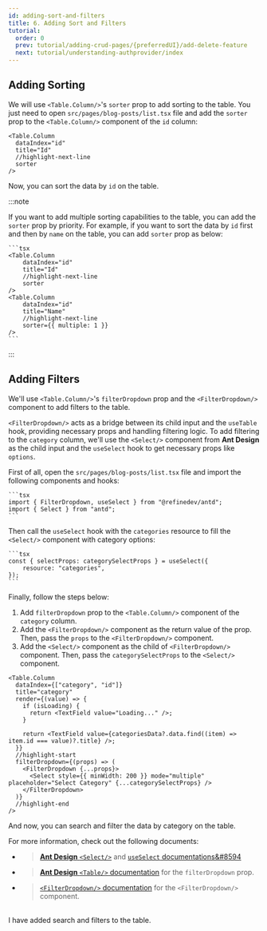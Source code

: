 ```yaml
---
id: adding-sort-and-filters
title: 6. Adding Sort and Filters
tutorial:
  order: 0
  prev: tutorial/adding-crud-pages/{preferredUI}/add-delete-feature
  next: tutorial/understanding-authprovider/index
---
```


## Adding Sorting

We will use `<Table.Column/>`'s `sorter` prop to add sorting to the table. You just need to open `src/pages/blog-posts/list.tsx` file and add the `sorter` prop to the `<Table.Column/>` component of the `id` column:

```tsx
<Table.Column
  dataIndex="id"
  title="Id"
  //highlight-next-line
  sorter
/>
```

Now, you can sort the data by `id` on the table.

:::note

If you want to add multiple sorting capabilities to the table, you can add the `sorter` prop by priority.
For example, if you want to sort the data by `id` first and then by `name` on the table, you can add `sorter` prop as below:

    ```tsx
    <Table.Column
        dataIndex="id"
        title="Id"
        //highlight-next-line
        sorter
    />
    <Table.Column
        dataIndex="id"
        title="Name"
        //highlight-next-line
        sorter={{ multiple: 1 }}
    />
    ```

:::

## Adding Filters

We'll use `<Table.Column/>`'s `filterDropdown` prop and the `<FilterDropdown/>` component to add filters to the table.

`<FilterDropdown/>` acts as a bridge between its child input and the `useTable` hook, providing necessary props and handling filtering logic. To add filtering to the `category` column, we'll use the `<Select/>` component from **Ant Design** as the child input and the `useSelect` hook to get necessary props like `options`.

First of all, open the `src/pages/blog-posts/list.tsx` file and import the following components and hooks:

    ```tsx
    import { FilterDropdown, useSelect } from "@refinedev/antd";
    import { Select } from "antd";
    ```

Then call the `useSelect` hook with the `categories` resource to fill the `<Select/>` component with category options:

    ```tsx
    const { selectProps: categorySelectProps } = useSelect({
        resource: "categories",
    });
    ```

Finally, follow the steps below:

1. Add `filterDropdown` prop to the `<Table.Column/>` component of the `category` column.
2. Add the `<FilterDropdown/>` component as the return value of the prop. Then, pass the `props` to the `<FilterDropdown/>` component.
3. Add the `<Select/>` component as the child of `<FilterDropdown/>` component. Then, pass the `categorySelectProps` to the `<Select/>` component.

```tsx
<Table.Column
  dataIndex={["category", "id"]}
  title="category"
  render={(value) => {
    if (isLoading) {
      return <TextField value="Loading..." />;
    }

    return <TextField value={categoriesData?.data.find((item) => item.id === value)?.title} />;
  }}
  //highlight-start
  filterDropdown={(props) => (
    <FilterDropdown {...props}>
      <Select style={{ minWidth: 200 }} mode="multiple" placeholder="Select Category" {...categorySelectProps} />
    </FilterDropdown>
  )}
  //highlight-end
/>
```

And now, you can search and filter the data by category on the table.

For more information, check out the following documents:

- > [**Ant Design** `<Select/>`](https://ant.design/components/select) and [`useSelect` documentations&#8594](/docs/ui-integrations/ant-design/hooks/use-select)

- > [**Ant Design** `<Table/>` documentation](https://ant.design/components/table#components-table-demo-custom-filter-panel) for the `filterDropdown` prop.

- > [`<FilterDropdown/>` documentation](/docs/ui-integrations/ant-design/components/filter-dropdown) for the `<FilterDropdown/>` component.

<br/>

<Checklist>

<ChecklistItem id="add-search-and-filters-antd">
I have added search and filters to the table.
</ChecklistItem>

</Checklist>
